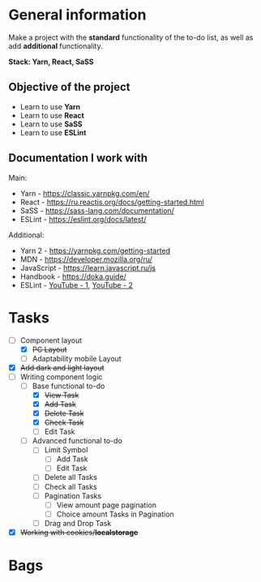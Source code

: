 # General information

Make a project with the **standard** functionality of the to-do list, as well as add **additional** functionality.

**Stack: Yarn, React, SaSS**

## Objective of the project

- Learn to use **Yarn**
- Learn to use **React**
- Learn to use **SaSS**
- Learn to use **ESLint**

## Documentation I work with

Main:

- Yarn - https://classic.yarnpkg.com/en/
- React - https://ru.reactjs.org/docs/getting-started.html
- SaSS - https://sass-lang.com/documentation/
- ESLint - https://eslint.org/docs/latest/

Additional:

- Yarn 2 - https://yarnpkg.com/getting-started
- MDN - https://developer.mozilla.org/ru/
- JavaScript - https://learn.javascript.ru/js
- Handbook - https://doka.guide/
- ESLint - [YouTube - 1](https://www.youtube.com/watch?v=RXaltL8yIlc), [YouTube - 2](https://www.youtube.com/watch?v=ZXW6Jn6or1w)

# Tasks

- [ ] Component layout
    - [x] ~~PC Layout~~
    - [ ] Adaptability mobile Layout
- [x] ~~Add dark and light layout~~
- [ ] Writing component logic
    - [ ] Base functional to-do
        - [x] ~~View Task~~
        - [x] ~~Add Task~~
        - [x] ~~Delete Task~~
        - [x] ~~Check Task~~
        - [ ] Edit Task
    - [ ] Advanced functional to-do
        - [ ] Limit Symbol
            - [ ] Add Task
            - [ ] Edit Task
        - [ ] Delete all Tasks
        - [ ] Check all Tasks
        - [ ] Pagination Tasks
            - [ ] View amount page pagination
            - [ ] Choice amount Tasks in Pagination
        - [ ] Drag and Drop Task
- [x] ~~Working with cookies/**localstorage**~~

# Bags
